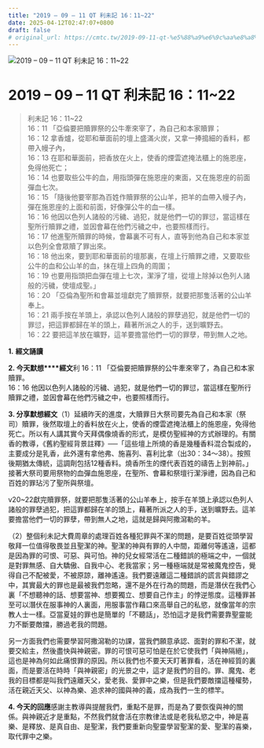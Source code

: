 ```yaml
---
title: "2019 – 09 – 11 QT 利未記 16：11~22"
date: 2025-04-12T02:47:07+0800
draft: false
# original_url: https://cmtc.tw/2019-09-11-qt-%e5%88%a9%e6%9c%aa%e8%a8%98-16%ef%bc%9a1122
---
```


![2019 – 09 – 11 QT 利未記 16：11~22](/images/qt.jpg   "2019 – 09 – 11 QT 利未記 16：11~22")

# 2019 – 09 – 11 QT 利未記 16：11~22

> 利未記 16：11~22  
> 16：11 「亞倫要把贖罪祭的公牛牽來宰了，為自己和本家贖罪；  
> 16：12 拿香爐，從耶和華面前的壇上盛滿火炭，又拿一捧搗細的香料，都帶入幔子內，  
> 16：13 在耶和華面前，把香放在火上，使香的煙雲遮掩法櫃上的施恩座，免得他死亡；  
> 16：14 也要取些公牛的血，用指頭彈在施恩座的東面，又在施恩座的前面彈血七次。  
> 16：15 「隨後他要宰那為百姓作贖罪祭的公山羊，把羊的血帶入幔子內，彈在施恩座的上面和前面，好像彈公牛的血一樣。  
> 16：16 他因以色列人諸般的污穢、過犯，就是他們一切的罪愆，當這樣在聖所行贖罪之禮，並因會幕在他們污穢之中，也要照樣而行。  
> 16：17 他進聖所贖罪的時候，會幕裏不可有人，直等到他為自己和本家並以色列全會眾贖了罪出來。  
> 16：18 他出來，要到耶和華面前的壇那裏，在壇上行贖罪之禮，又要取些公牛的血和公山羊的血，抹在壇上四角的周圍；  
> 16：19 也要用指頭把血彈在壇上七次，潔淨了壇，從壇上除掉以色列人諸般的污穢，使壇成聖。」  
> 16：20 「亞倫為聖所和會幕並壇獻完了贖罪祭，就要把那隻活著的公山羊奉上。  
> 16：21 兩手按在羊頭上，承認以色列人諸般的罪孽過犯，就是他們一切的罪愆，把這罪都歸在羊的頭上，藉著所派之人的手，送到曠野去。  
> 16：22 要把這羊放在曠野，這羊要擔當他們一切的罪孽，帶到無人之地。

**1.** **經文誦讀**

**2. 今天默想****經文**利 16：11 「亞倫要把贖罪祭的公牛牽來宰了，為自己和本家贖罪。  
16：16 他因以色列人諸般的污穢、過犯，就是他們一切的罪愆，當這樣在聖所行贖罪之禮，並因會幕在他們污穢之中，也要照樣而行。

**3. 分享默想經文**（1）延續昨天的進度，大贖罪日大祭司要先為自己和本家（祭司）贖罪，後然取壇上的香料放在火上，使香的煙雲遮掩法櫃上的施恩座，免得他死亡。所以有人講其實今天拜偶像燒香的形式，是模仿聖經神的方式辦理的。有關香的教導，《舊約聖經背景註釋》──「這些壇上所燒的香是幾種香料混合製成的，主要成分是乳香，此外還有拿他弗、施喜列、喜利比拿（出30：34～38）。按照後期猶太傳統，這調劑包括12種香料。燒香所生的煙代表百姓的禱告上到神前。」接著大祭司要用祭物的血彈血施恩座，在聖所、會幕和祭壇行潔淨禮，因為自己和百姓的罪玷污了聖所與祭壇。

v20~22獻完贖罪祭，就要把那隻活著的公山羊奉上，按手在羊頭上承認以色列人諸般的罪孽過犯，把這罪都歸在羊的頭上，藉著所派之人的手，送到曠野去。這羊要擔當他們一切的罪孽，帶到無人之地，這就是歸與阿撒瀉勒的羊。

（2）整個利未記大費周章的處理百姓各種犯罪與不潔的問題，是要百姓從頭學習敬拜一位值得敬畏並且聖潔的神。聖潔的神與有罪的人中間，距離何等遙遠，這都是因為罪的可恨、可惡、與可怕。神的兒女經常活在二種錯誤的極端之中，一個就是對罪無感、自大驕傲、自我中心、老我當家；另一種極端就是常被魔鬼控告，覺得自己不配被愛，不被原諒，離神遙遠。我們要遠離這二種錯誤的謊言與錯謬之中，其實最大的罪也是最被我們忽略，還不是外在行為的問題，而是潛伏在我們心裏「不想聽神的話、想要當神、想要獨立、想要自己作主」的悖逆態度。這種罪甚至可以潛伏在服事神的人裏面，用服事當作藉口來高舉自己的私慾，就像當年的宗教人士一樣。亞當夏娃的罪也是簡單的「不聽話」，恐怕這才是我們需要靠聖靈能力不斷要敵擋，勝過老我的問題。

另一方面我們也需要學習阿撒瀉勒的功課，當我們願意承認、面對的罪和不潔，就要交給主，然後盡快與神親密。罪的可恨可惡可怕是在於它使我們「與神隔絕」，這也是神為何如此痛恨罪的原因。所以我們也不要天天盯著罪看，活在神經質的裏面，而是要活在時時「與神親密」的光景之中，這才是我們的目的。罪、魔鬼、老我的目標都是叫我們遠離天父，愛老我、愛罪中之樂，但是我們要敵擋這種權勢，活在親近天父、以神為樂、追求神的國與神的義，成為我們一生的標竿。

**4. 今天的回應**感謝主教導與提醒我們，重點不是罪，而是為了要恢復與神的關係。與神親近才是重點，不然我們就會活在宗教律法或是老我私慾之中，神是喜樂、是釋放、是真自由、是聖潔，我們要重新向聖靈學習聖潔的愛、聖潔的喜樂，取代罪中之樂。